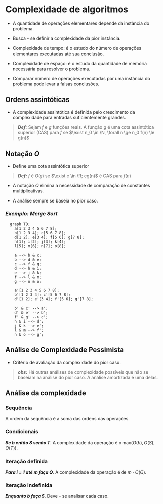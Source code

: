 # Complexidade de algoritmos

- A quantidade de operações elementares depende da instância do problema.

- Busca - se definir a complexidade da pior instância.

- Complexidade de tempo: é o estudo do número de operações elementares executadas até sua conclusão.

- Complexidade de espaço: é o estudo da quantidade de memória necessária para resolver o problema.

- Comparar número de operações executadas por uma instância do problema pode levar a falsas conclusões.

## Ordens assintóticas

- A complexidade assintótica é definida pelo crescimento da complexidade para entradas suficientemente grandes.

> __*Def:*__ Sejam $f$ e $g$ funções reais. A função $g$ é uma cota assintótica superior (CAS) para $f$ se $\exist n_0 \in \N, \forall n \ge n_0 f(n) \le g(n)$ 

## Notação $O$

- Define uma cota assintótica superior

> __*Def:*__ $f$ é $O(g)$ se $\exist c \in \R; cg(n)$ é CAS para $f(n)$

- A notação $O$ elimina a necessidade de comparação de constantes multiplicativas.

- A análise sempre se baseia no pior caso.

### *Exemplo: Merge Sort*

```mermaid
  graph TD;
    a[1 2 3 4 5 6 7 8];
    b[1 2 3 4]; c[5 6 7 8];
    d[1 2]; e[3 4]; f[5 6]; g[7 8];
    h[1]; i[2]; j[3]; k[4]; 
    l[5]; m[6]; n[7]; o[8];

    a --> b & c;
    b --> d & e;
    c --> f & g;
    d --> h & i;
    e --> j & k;
    f --> l & m;
    g --> n & o;

    a'[1 2 3 4 5 6 7 8];
    b'[1 2 3 4]; c'[5 6 7 8];
    d'[1 2]; e'[3 4]; f'[5 6]; g'[7 8];

    b' & c' --> a';
    d' & e' --> b';
    f' & g' --> c';
    h & i --> d';
    j & k --> e';
    l & m --> f';
    n & o --> g';
```

## Análise de Complexidade Pessimista

- Critério de avaliação da complexidade do pior caso.

> __*obs:*__ Há outras análises de complexidade possíveis que não se baseiam na análise do pior caso. A análise amortizada é uma delas. 

## Análise da complexidade

### Sequência

A ordem da sequência é a soma das ordens das operações.

### Condicionais

__*Se b então S senão T*__. A complexidade da operação é o max($O(b), O(S), O(T)$).

### Iteração definida

__*Para i = 1 até m faça Q*__. A complexidade da operação é de $m\cdot O(Q)$.

### Iteração indefinida

__*Enquanto b faça S*__. Deve - se analisar cada caso.